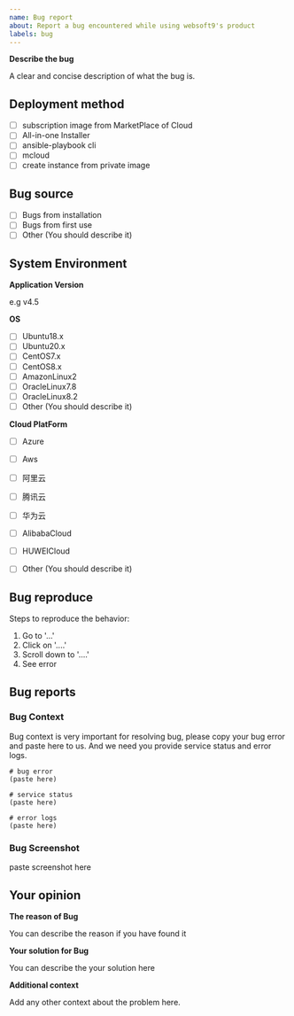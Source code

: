 ```yaml
---
name: Bug report
about: Report a bug encountered while using websoft9's product
labels: bug
---
```


**Describe the bug**

A clear and concise description of what the bug is.

## Deployment method

- [ ] subscription image from MarketPlace of Cloud
- [ ] All-in-one Installer
- [ ] ansible-playbook cli
- [ ] mcloud
- [ ] create instance from private image

## Bug source

- [ ] Bugs from installation 
- [ ] Bugs from first use
- [ ] Other (You should describe it)   

## System Environment

**Application Version**

e.g v4.5

**OS**

- [ ] Ubuntu18.x
- [ ] Ubuntu20.x
- [ ] CentOS7.x
- [ ] CentOS8.x
- [ ] AmazonLinux2
- [ ] OracleLinux7.8
- [ ] OracleLinux8.2
- [ ] Other (You should describe it) 

**Cloud PlatForm**

- [ ] Azure
- [ ] Aws
- [ ] 阿里云
- [ ] 腾讯云
- [ ] 华为云
- [ ] AlibabaCloud
- [ ] HUWEICloud
- [ ] Other (You should describe it) 


## Bug reproduce

Steps to reproduce the behavior:

1. Go to '...'
2. Click on '....'
3. Scroll down to '....'
4. See error

## Bug reports

### Bug Context

Bug context is very important for resolving bug, please copy your bug error and paste here to us. And we need you provide service status and error logs.

```
# bug error
(paste here) 

# service status 
(paste here) 

# error logs
(paste here) 
```

### Bug Screenshot

paste screenshot here

## Your opinion

**The reason of Bug**

You can describe the reason if you have found it

**Your solution for Bug**

You can describe the your solution here

**Additional context**

Add any other context about the problem here.
